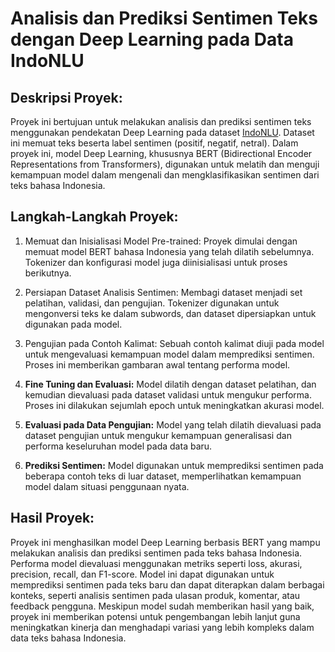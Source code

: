 # Analisis dan Prediksi Sentimen Teks dengan Deep Learning pada Data IndoNLU

## Deskripsi Proyek:

Proyek ini bertujuan untuk melakukan analisis dan prediksi sentimen teks menggunakan pendekatan Deep Learning pada dataset [IndoNLU](https://github.com/indobenchmark/indonlu). Dataset ini memuat teks beserta label sentimen (positif, negatif, netral). Dalam proyek ini, model Deep Learning, khususnya BERT (Bidirectional Encoder Representations from Transformers), digunakan untuk melatih dan menguji kemampuan model dalam mengenali dan mengklasifikasikan sentimen dari teks bahasa Indonesia.

## Langkah-Langkah Proyek:

1. Memuat dan Inisialisasi Model Pre-trained: Proyek dimulai dengan memuat model BERT bahasa Indonesia yang telah dilatih sebelumnya. Tokenizer dan konfigurasi model juga diinisialisasi untuk proses berikutnya.

2. Persiapan Dataset Analisis Sentimen: Membagi dataset menjadi set pelatihan, validasi, dan pengujian. Tokenizer digunakan untuk mengonversi teks ke dalam subwords, dan dataset dipersiapkan untuk digunakan pada model.

3. Pengujian pada Contoh Kalimat: Sebuah contoh kalimat diuji pada model untuk mengevaluasi kemampuan model dalam memprediksi sentimen. Proses ini memberikan gambaran awal tentang performa model.

4. **Fine Tuning dan Evaluasi:** Model dilatih dengan dataset pelatihan, dan kemudian dievaluasi pada dataset validasi untuk mengukur performa. Proses ini dilakukan sejumlah epoch untuk meningkatkan akurasi model.

5. **Evaluasi pada Data Pengujian:** Model yang telah dilatih dievaluasi pada dataset pengujian untuk mengukur kemampuan generalisasi dan performa keseluruhan model pada data baru.

6. **Prediksi Sentimen:** Model digunakan untuk memprediksi sentimen pada beberapa contoh teks di luar dataset, memperlihatkan kemampuan model dalam situasi penggunaan nyata.

## Hasil Proyek:

Proyek ini menghasilkan model Deep Learning berbasis BERT yang mampu melakukan analisis dan prediksi sentimen pada teks bahasa Indonesia. Performa model dievaluasi menggunakan metriks seperti loss, akurasi, precision, recall, dan F1-score. Model ini dapat digunakan untuk memprediksi sentimen pada teks baru dan dapat diterapkan dalam berbagai konteks, seperti analisis sentimen pada ulasan produk, komentar, atau feedback pengguna. Meskipun model sudah memberikan hasil yang baik, proyek ini memberikan potensi untuk pengembangan lebih lanjut guna meningkatkan kinerja dan menghadapi variasi yang lebih kompleks dalam data teks bahasa Indonesia.
